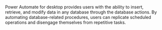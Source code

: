 Power Automate for desktop provides users with the ability to insert, retrieve, and modify data in any database through the database actions. By automating database-related procedures, users can replicate scheduled operations and disengage themselves from repetitive tasks.
